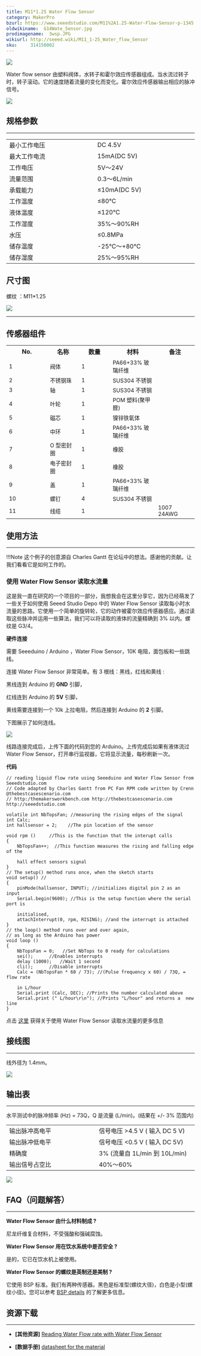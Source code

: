 ```yaml
---
title: M11*1.25 Water Flow Sensor
category: MakerPro
bzurl: https://www.seeedstudio.com/M11%2A1.25-Water-Flow-Sensor-p-1345.html
oldwikiname:  G14Wate_Sensor.jpg
prodimagename:  3wsp.JPG
wikiurl: http://seeed.wiki/M11_1-25_Water_flow_Sensor
sku:     314150002
---
```

![](https://github.com/SeeedDocument/M11-1.25_Water_Flow_Sensor/raw/master/img/M11_1.25_Water_flow.jpg)

Water flow sensor 由塑料阀体，水转子和霍尔效应传感器组成。当水流过转子时，转子滚动。它的速度随着流量的变化而变化。霍尔效应传感器输出相应的脉冲信号。

[![](https://github.com/SeeedDocument/wiki_chinese/raw/master/docs/images/click_to_buy.PNG)](https://item.taobao.com/item.htm?id=45569736908)

##   规格参数
---
<table >
<tr>
<td>最小工作电压
</td>
<td>DC 4.5V
</td></tr>
<tr>
<td>最大工作电流
</td>
<td>15mA(DC 5V)
</td></tr>
<tr>
<td width="400px">工作电压
</td>
<td width="400px">5V～24V
</td></tr>
<tr>
<td>流量范围
</td>
<td>0.3～6L/min
</td></tr>
<tr>
<td>承载能力
</td>
<td>≤10mA(DC 5V)
</td></tr>
<tr>
<td>工作温度
</td>
<td>≤80℃
</td></tr>
<tr>
<td>液体温度
</td>
<td>≤120℃
</td></tr>
<tr>
<td>工作湿度
</td>
<td>35%～90%RH
</td></tr>
<tr>
<td>水压
</td>
<td>≤0.8MPa
</td></tr>
<tr>
<td>储存温度
</td>
<td>-25℃～+80℃
</td></tr>
<tr>
<td>储存湿度
</td>
<td>25%～95%RH
</td></tr></table>

##   尺寸图

螺纹 ：M11*1.25

![](https://github.com/SeeedDocument/M11-1.25_Water_Flow_Sensor/raw/master/img/Mechanic%20Dimensions.jpg)



---
##  传感器组件

<table >
<tr>
<th>No.
</th>
<th>名称
</th>
<th>数量
</th>
<th>材料
</th>
<th>备注
</th></tr>
<tr style="font-size: 90%">
<td width="200"> 1
</td>
<td width="150">  阀体
</td>
<td width="150">  1
</td>
<td width="150">  PA66+33% 玻璃纤维
</td>
<td width="150">
</td></tr>
<tr style="font-size: 90%">
<td width="200"> 2
</td>
<td width="150">  不锈钢珠
</td>
<td width="150">  1
</td>
<td width="150">  SUS304 不锈钢
</td>
<td width="150">
</td></tr>
<tr style="font-size: 90%">
<td> 3
</td>
<td>  轴
</td>
<td>  1
</td>
<td>  SUS304 不锈钢
</td>
<td>
</td></tr>
<tr style="font-size: 90%">
<td> 4
</td>
<td>  叶轮
</td>
<td>  1
</td>
<td>  POM 塑料(聚甲醛)
</td>
<td>
</td></tr>
<tr style="font-size: 90%">
<td> 5
</td>
<td>  磁芯
</td>
<td>  1
</td>
<td>  镍锌铁氧体
</td>
<td>
</td></tr>
<tr style="font-size: 90%">
<td> 6
</td>
<td>  中环
</td>
<td>  1
</td>
<td>  PA66+33% 玻璃纤维
</td>
<td>
</td></tr>
<tr style="font-size: 90%">
<td> 7
</td>
<td>  O 型密封圈
</td>
<td>  1
</td>
<td>  橡胶
</td>
<td>
</td></tr>
<tr style="font-size: 90%">
<td> 8
</td>
<td>  电子密封圈
</td>
<td>  1
</td>
<td>  橡胶
</td>
<td>
</td></tr>
<tr style="font-size: 90%">
<td> 9
</td>
<td>  盖
</td>
<td>  1
</td>
<td>  PA66+33% 玻璃纤维
</td>
<td>
</td></tr>
<tr style="font-size: 90%">
<td> 10
</td>
<td>  螺钉
</td>
<td>  4
</td>
<td>  SUS304 不锈钢
</td>
<td>
</td></tr>
<tr style="font-size: 90%">
<td> 11
</td>
<td>  线缆
</td>
<td>  1
</td>
<td>
</td>
<td> 1007 24AWG
</td></tr></table>

##  使用方法
---
!!!Note
    这个例子的创意源自 Charles Gantt 在论坛中的想法。感谢他的贡献。让我们看看它是如何工作的。

###   使用 Water Flow Sensor 读取水流量

这是我一直在研究的一个项目的一部分，我想我会在这里分享它，因为已经萌发了一些关于如何使用 Seeed Studio Depo 中的 Water Flow Sensor 读取每小时水流量的思路。它使用一个简单的旋转轮，它的动作被霍尔效应传感器感应。通过读取这些脉冲并运用一些算法，我们可以将读取的液体的流量精确到 3% 以内。螺纹是 G3/4。

**硬件连接**

需要  Seeeduino / Arduino ，Water Flow Sensor，10K 电阻，面包板和一些跳线。

连接 Water Flow Sensor 非常简单。有 3 根线：黑线，红线和黄线 :

黑线连到 Arduino 的 **GND** 引脚，

红线连到 Arduino 的 **5V** 引脚，

黄线需要连接到一个 10k 上拉电阻，然后连接到 Arduino 的 **2** 引脚。

下图展示了如何连线。

![](https://github.com/SeeedDocument/G1_4_Water_Flow_Sensor/raw/master/img/Reading_liquid_flow_rate_with_an_Arduino.jpg)

线路连接完成后，上传下面的代码到您的 Arduino。上传完成后如果有液体流过 Water Flow Sensor，打开串行监视器，它将显示流量，每秒刷新一次。

**代码**

```
// reading liquid flow rate using Seeeduino and Water Flow Sensor from Seeedstudio.com
// Code adapted by Charles Gantt from PC Fan RPM code written by Crenn @thebestcasescenario.com
// http:/themakersworkbench.com http://thebestcasescenario.com http://seeedstudio.com

volatile int NbTopsFan; //measuring the rising edges of the signal
int Calc;
int hallsensor = 2;    //The pin location of the sensor

void rpm ()     //This is the function that the interupt calls
{
    NbTopsFan++;  //This function measures the rising and falling edge of the

    hall effect sensors signal
}
// The setup() method runs once, when the sketch starts
void setup() //
{
    pinMode(hallsensor, INPUT); //initializes digital pin 2 as an input
    Serial.begin(9600); //This is the setup function where the serial port is

    initialised,
    attachInterrupt(0, rpm, RISING); //and the interrupt is attached
}
// the loop() method runs over and over again,
// as long as the Arduino has power
void loop ()
{
    NbTopsFan = 0;   //Set NbTops to 0 ready for calculations
    sei();      //Enables interrupts
    delay (1000);   //Wait 1 second
    cli();      //Disable interrupts
    Calc = (NbTopsFan * 60 / 73); //(Pulse frequency x 60) / 73Q, = flow rate

    in L/hour
    Serial.print (Calc, DEC); //Prints the number calculated above
    Serial.print (" L/hour\r\n"); //Prints "L/hour" and returns a  new line
}
```
点击 [这里](http://www.seeedstudio.com/forum/viewtopic.php?f=4&amp;t=989&amp;p=3632#p3632) 获得关于使用 Water Flow Sensor 读取水流量的更多信息

##   接线图
---
线外径为 1.4mm。

![](https://github.com/SeeedDocument/G1_4_Water_Flow_Sensor/raw/master/img/Wfs-wiring.jpg)

##   输出表
---
水平测试中的脉冲频率 (Hz) = 73Q，Q 是流量 (L/min)。(结果在 +/- 3% 范围内)

<table >
<tr>
<td width="400px">输出脉冲高电平
</td>
<td width="400px">信号电压 &gt;4.5 V ( 输入 DC 5 V)
</td></tr>
<tr>
<td>输出脉冲低电平
</td>
<td>信号电压 &lt;0.5 V ( 输入 DC 5V)
</td></tr>
<tr>
<td>精确度
</td>
<td>3% (流量自 1L/min 到 10L/min)
</td></tr>
<tr>
<td>输出信号占空比
</td>
<td>40%～60%
</td></tr></table>

![](https://github.com/SeeedDocument/G1_4_Water_Flow_Sensor/raw/master/img/G14_Flow_rate_to_frequency.png)

##   FAQ（问题解答）
---

**Water Flow Sensor 由什么材料制成 ?**

尼龙纤维复合材料，不受强酸和强碱腐蚀。

**Water Flow Sensor 用在饮水系统中是否安全 ?**

是的，它已在饮水机上被使用。

**Water Flow Sensor 的螺纹是英制还是美制 ?**

它使用 BSP 标准。我们有两种传感器。黑色是标准型(螺纹大径)，白色是小型(螺纹小径)。您可以参考 [BSP details](http://en.wikipedia.org/wiki/British_standard_pipe_thread#Pipe_thread_sizes) 的了解更多信息。


##   资源下载
---
*   **[其他资源]** [Reading Water Flow rate with Water Flow Sensor](http://www.seeedstudio.com/forum/viewtopic.php?f=4&amp;t=989&amp;p=3632#p3632)

*   **[数据手册]** [datasheet for the material](http://wiki.seeedstudio.com/images/4/4e/YEE70G30HSLNC..pdf)
